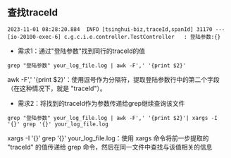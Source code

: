 


## 查找traceId

```text
2023-11-01 08:28:20.884  INFO [tsinghui-biz,traceId,spanId] 31170 --- [io-20100-exec-6] c.g.c.i.e.controller.TestController   : 登陆参数:{}
```
- 需求1：通过"登陆参数"找到同行的traceId的值
```shell
grep "登陆参数" your_log_file.log | awk -F',' '{print $2}'
```
awk -F',' '{print $2}'：使用逗号作为分隔符，提取登陆参数行中的第二个字段（在这种情况下，就是 "traceId"）。

- 需求2：将找到的traceId作为参数传递给grep继续查询该文件
```shell
grep "登陆参数" your_log_file.log | awk -F',' '{print $2}'| xargs -I '{}' grep '{}' your_log_file.log
```
xargs -I '{}' grep '{}' your_log_file.log：使用 xargs 命令将前一步提取的 "traceId" 的值传递给 grep 命令，然后在同一文件中查找与该值相关的信息